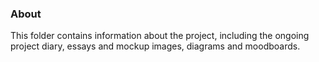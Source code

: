 ### About
This folder contains information about the project, including the ongoing project diary, essays and mockup images, diagrams and moodboards.